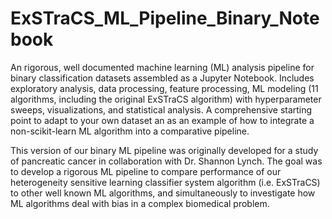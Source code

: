 # ExSTraCS_ML_Pipeline_Binary_Notebook
An rigorous, well documented machine learning (ML) analysis pipeline for binary classification datasets assembled as a Jupyter Notebook. Includes exploratory analysis, data processing, feature processing, ML modeling (11 algorithms, including the original ExSTraCS algorithm) with hyperparameter sweeps, visualizations, and statistical analysis. A comprehensive starting point to adapt to your own dataset an as an example of how to integrate a non-scikit-learn ML algorithm into a comparative pipeline.

This version of our binary ML pipeline was originally developed for a study of pancreatic cancer in collaboration with Dr. Shannon Lynch.  The goal was to develop a rigorous ML pipeline to compare performance of our heterogeneity sensitive learning classifier system algorithm (i.e. ExSTraCS) to other well known ML algorithms, and simultaneously to investigate how ML algorithms deal with bias in a complex biomedical problem. 
